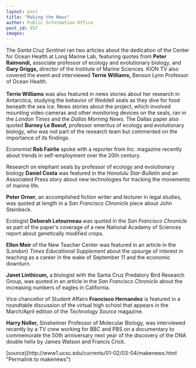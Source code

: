 ```yaml
---
layout: post
title: "Making the News"
author: Public Information Office
post_id: 957
images:
---
```


<p>
  The <i>Santa Cruz Sentinel</i> ran two articles about the dedication of the Center for Ocean Health at Long Marine Lab, featuring quotes from <b>Peter Raimondi,</b> associate professor of ecology and evolutionary biology, and <b>Gary Griggs,</b> director of the Institute of Marine Sciences. KION TV also covered the event and interviewed <b>Terrie Williams,</b> Benson Lynn Professor of Ocean Health.<br>
  <br>
  <b>Terrie Williams</b> was also featured in news stories about her research in Antarctica, studying the behavior of Weddell seals as they dive for food beneath the sea ice. News stories about the project, which involved mounting video cameras and other monitoring devices on the seals, ran in the <i>London Times</i> and the <i>Dallas Morning News.</i> The Dallas paper also quoted <b>Burney Le Boeuf,</b> professor emeritus of ecology and evolutionary biology, who was not part of the research team but commented on the importance of its findings.
</p>
<p>
  Economist <b>Rob Fairlie</b> spoke with a reporter from <i>Inc.</i> magazine recently about trends in self-employment over the 20th century.
</p>
<p>
  Research on elephant seals by professor of ecology and evolutionary biology <b>Daniel Costa</b> was featured in the <i>Honolulu Star-Bulletin</i> and an Associated Press story about new technologies for tracking the movements of marine life.
</p>
<p>
  <b>Peter Orner</b>, an accomplished fiction writer and lecturer in legal studies, was quoted at length in a <i>San Francisco Chronicle</i> piece about John Steinbeck.
</p>
<p>
  Ecologist <b>Deborah Letourneau</b> was quoted in the <i>San Francisco Chronicle</i> as part of the paper's coverage of a new National Academy of Sciences report about genetically modified crops.
</p>
<p>
  <b>Ellen Moir</b> of the New Teacher Center was featured in an article in the (London) <i>Times Educational Supplement</i> about the upsurge of interest in teaching as a career in the wake of September 11 and the economic downturn.
</p>
<p>
  <b>Janet Linthicum,</b> a biologist with the Santa Cruz Predatory Bird Research Group, was quoted in an article in the <i>San Francisco Chronicle</i> about the increasing numbers of eagles in California.
</p>
<p>
  Vice chancellor of Student Affairs <b>Francisco Hernandez</b> is featured in a roundtable discussion of the virtual high school that appears in the March/April edition of the <i>Technology Source</i> magazine.
</p>
<p>
  <b>Harry Noller,</b> Sinsheimer Professor of Molecular Biology, was interviewed recently by a TV crew working for BBC and PBS on a documentary to commemorate the 50th anniversary next year of the discovery of the DNA double helix by James Watson and Francis Crick.
</p>
<p>

</p>
<p>
  </p>
[source](http://www1.ucsc.edu/currents/01-02/03-04/makenews.html "Permalink to makenews")
